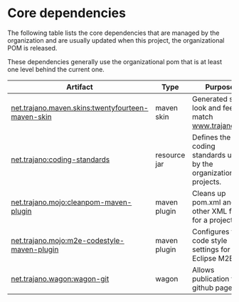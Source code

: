 Core dependencies
=================

The following table lists the core dependencies that are managed by the
organization and are usually updated when this project, the organizational
POM is released.

These dependencies generally use the organizational pom that is at least
one level behind the current one.

| Artifact                                               | Type         | Purpose                                                                      |
|--------------------------------------------------------|--------------|------------------------------------------------------------------------------|
| [net.trajano.maven.skins:twentyfourteen-maven-skin][2] | maven skin   | Generated site look and feel to match www.trajano.net                        |
| [net.trajano:coding-standards][3]                      | resource jar | Defines the coding standards used by the organization projects.              |
| [net.trajano.mojo:cleanpom-maven-plugin][5]            | maven plugin | Cleans up pom.xml and other XML files for a project.                         |
| [net.trajano.mojo:m2e-codestyle-maven-plugin][6]       | maven plugin | Configures the code style settings for Eclipse M2E                           |
| [net.trajano.wagon:wagon-git][7]                       | wagon        | Allows publication to github pages                                           |

[2]: http://site.trajano.net/twentyfourteen-maven-skin/
[3]: http://site.trajano.net/coding-standards/
[5]: http://site.trajano.net/cleanpom-maven-plugin/
[6]: http://site.trajano.net/m2e-codestyle-maven-plugin/
[7]: http://site.trajano.net/wagon-git/

